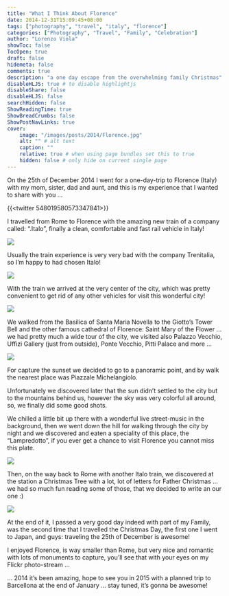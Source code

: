 ```yaml
---
title: "What I Think About Florence"
date: 2014-12-31T15:09:45+08:00
tags: ["photography", "travel", "italy", "florence"]
categories: ["Photography", "Travel", "Family", "Celebration"]
author: "Lorenzo Viola"
showToc: false
TocOpen: true
draft: false
hidemeta: false
comments: true
description: "a one day escape from the overwhelming family Christmas"
disableHLJS: true # to disable highlightjs
disableShare: false
disableHLJS: false
searchHidden: false
ShowReadingTime: true
ShowBreadCrumbs: false
ShowPostNavLinks: true
cover:
    image: "/images/posts/2014/Florence.jpg"
    alt: "" # alt text
    caption: ""
    relative: true # when using page bundles set this to true
    hidden: false # only hide on current single page
---
```


On the 25th of December 2014 I went for a one-day-trip to Florence (Italy) with my mom, sister, dad and aunt, and this is my experience that I wanted to share with you …

{{<twitter 548019580573347841>}}

I travelled from Rome to Florence with the amazing new train of a company called: “.Italo”, finally a clean, comfortable and fast rail vehicle in Italy!

![](/images/posts/2014/Florence2.jpg#center)

Usually the train experience is very very bad with the company Trenitalia, so I’m happy to had chosen Italo!

![](/images/posts/2014/Florence3.jpg#center)

With the train we arrived at the very center of the city, which was pretty convenient to get rid of any other vehicles for visit this wonderful city!

![](/images/posts/2014/Florence4.jpg#center)

We walked from the Basilica of Santa Maria Novella to the Giotto’s Tower Bell and the other famous cathedral of Florence: Saint Mary of the Flower … we had pretty much a wide tour of the city, we visited also Palazzo Vecchio, Uffizi Gallery (just from outside), Ponte Vecchio, Pitti Palace and more …

![](/images/posts/2014/Florence5.jpg#center)

For capture the sunset we decided to go to a panoramic point, and by walk the nearest place was Piazzale Michelangiolo.

Unfortunately we discovered later that the sun didn’t settled to the city but to the mountains behind us, however the sky was very colorful all around, so, we finally did some good shots.

We chilled a little bit up there with a wonderful live street-music in the background, then we went down the hill for walking through the city by night and we discovered and eaten a speciality of this place, the “Lampredotto”, if you ever get a chance to visit Florence you cannot miss this plate.

![](/images/posts/2014/Florence6.jpg#center)

Then, on the way back to Rome with another Italo train, we discovered at the station a Christmas Tree with a lot, lot of letters for Father Christmas … we had so much fun reading some of those, that we decided to write an our one :)

![](/images/posts/2014/Florence7.jpg#center)

At the end of it, I passed a very good day indeed with part of my Family, was the second time that I travelled the Christmas Day, the first one I went to Japan, and guys: traveling the 25th of December is awesome!

I enjoyed Florence, is way smaller than Rome, but very nice and romantic with lots of monuments to capture, you’ll see that with your eyes on my Flickr photo-stream …

… 2014 it’s been amazing, hope to see you in 2015 with a planned trip to Barcellona at the end of January … stay tuned, it’s gonna be awesome!